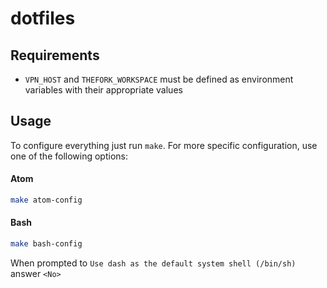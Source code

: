 # dotfiles

## Requirements
- `VPN_HOST` and `THEFORK_WORKSPACE` must be defined as environment variables with their appropriate values

## Usage
To configure everything just run `make`.
For more specific configuration, use one of the following options:

#### Atom
```sh
make atom-config
```

#### Bash
```sh
make bash-config
```
When prompted to `Use dash as the default system shell (/bin/sh)` answer `<No>`
